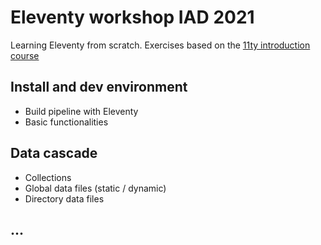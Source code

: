 # Eleventy workshop IAD 2021

Learning Eleventy from scratch.
Exercises based on the [11ty introduction course](https://github.com/jeromecoupe/iad_eleventy_introduction)

## Install and dev environment

- Build pipeline with Eleventy
- Basic functionalities

## Data cascade

- Collections
- Global data files (static / dynamic)
- Directory data files

## ...